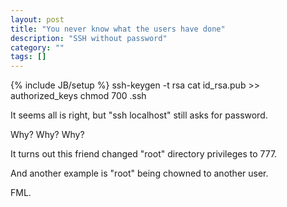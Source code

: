 ```yaml
---
layout: post
title: "You never know what the users have done"
description: "SSH without password"
category: ""
tags: []
---
```

{% include JB/setup %}
    ssh-keygen -t rsa
    cat id_rsa.pub >> authorized_keys
    chmod 700 .ssh

It seems all is right, but "ssh localhost" still asks for password.

Why? Why? Why?

It turns out this friend changed "root" directory privileges to 777.

And another example is "root" being chowned to another user.

FML.